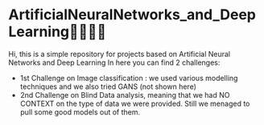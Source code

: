# ArtificialNeuralNetworks_and_DeepLearning👨🏻‍🔧🧠
Hi, this is a simple repository for projects based on Artificial Neural Networks and Deep Learning 
In here you can find 2 challenges: 
- 1st Challenge on Image classification : we used various modelling techniques and we also tried GANS (not shown here) 
- 2nd Challenge on Blind Data analysis, meaning that we had NO CONTEXT on the type of data we were provided. Still we menaged to pull some good models out of them. 
